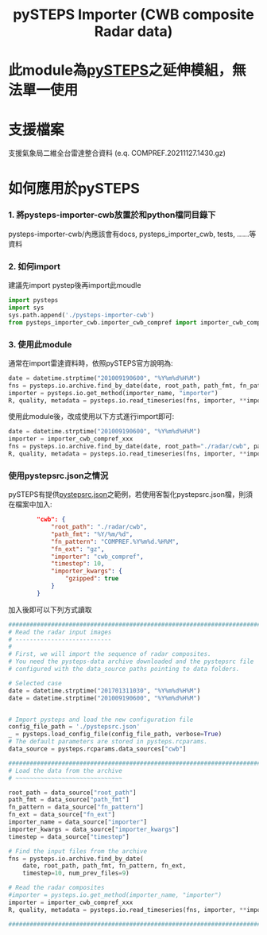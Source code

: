 <h1 align="center">pySTEPS Importer (CWB composite Radar data)</h1>

# 此module為[pySTEPS](https://github.com/pySTEPS)之延伸模組，無法單一使用

# 支援檔案
支援氣象局二維全台雷達整合資料 (e.q. COMPREF.20211127.1430.gz)

# 如何應用於pySTEPS
### 1. 將pysteps-importer-cwb放置於和python檔同目錄下
pysteps-importer-cwb/內應該會有docs, pysteps_importer_cwb, tests, ......等資料

### 2. 如何import
建議先import pystep後再import此moudle
```python
import pysteps
import sys
sys.path.append('./pysteps-importer-cwb')
from pysteps_importer_cwb.importer_cwb_compref import importer_cwb_compref_xxx
```

### 3. 使用此module
通常在import雷達資料時，依照pySTEPS官方說明為:
```python
date = datetime.strptime("201009190600", "%Y%m%d%H%M")
fns = pysteps.io.archive.find_by_date(date, root_path, path_fmt, fn_pattern, fn_ext, timestep=10, num_prev_files=9)
importer = pysteps.io.get_method(importer_name, "importer")
R, quality, metadata = pysteps.io.read_timeseries(fns, importer, **importer_kwargs)
```
使用此module後，改成使用以下方式進行import即可:
```python
date = datetime.strptime("201009190600", "%Y%m%d%H%M")
importer = importer_cwb_compref_xxx
fns = pysteps.io.archive.find_by_date(date, root_path="./radar/cwb", path_fmt="%Y/%m/%d", fn_pattern="COMPREF.%Y%m%d.%H%M", fn_ext="gz", timestep=10, num_prev_files=9)
R, quality, metadata = pysteps.io.read_timeseries(fns, importer, **importer_kwargs)
```

### 使用pystepsrc.json之情況
pySTEPS有提供[pystepsrc.json](https://pysteps.readthedocs.io/en/stable/user_guide/pystepsrc_example.html)之範例，若使用客製化pystepsrc.json檔，則須在檔案中加入:
```json
        "cwb": {
            "root_path": "./radar/cwb",
            "path_fmt": "%Y/%m/%d",
            "fn_pattern": "COMPREF.%Y%m%d.%H%M",
            "fn_ext": "gz",
            "importer": "cwb_compref",
            "timestep": 10,
            "importer_kwargs": {
                "gzipped": true
            }
        }
```

加入後即可以下列方式讀取
```python
################################################################################
# Read the radar input images
# ---------------------------
#
# First, we will import the sequence of radar composites.
# You need the pysteps-data archive downloaded and the pystepsrc file
# configured with the data_source paths pointing to data folders.

# Selected case
date = datetime.strptime("201701311030", "%Y%m%d%H%M")
date = datetime.strptime("201009190600", "%Y%m%d%H%M")


# Import pysteps and load the new configuration file
config_file_path = './pystepsrc.json'
_ = pysteps.load_config_file(config_file_path, verbose=True)
# The default parameters are stored in pysteps.rcparams.
data_source = pysteps.rcparams.data_sources["cwb"]

###############################################################################
# Load the data from the archive
# ~~~~~~~~~~~~~~~~~~~~~~~~~~~~~~

root_path = data_source["root_path"]
path_fmt = data_source["path_fmt"]
fn_pattern = data_source["fn_pattern"]
fn_ext = data_source["fn_ext"]
importer_name = data_source["importer"]
importer_kwargs = data_source["importer_kwargs"]
timestep = data_source["timestep"]

# Find the input files from the archive
fns = pysteps.io.archive.find_by_date(
    date, root_path, path_fmt, fn_pattern, fn_ext,
    timestep=10, num_prev_files=9)

# Read the radar composites
#importer = pysteps.io.get_method(importer_name, "importer")
importer = importer_cwb_compref_xxx
R, quality, metadata = pysteps.io.read_timeseries(fns, importer, **importer_kwargs)

###############################################################################
```
